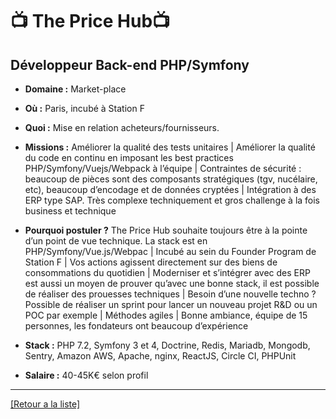 # 📺 The Price Hub📺

## Développeur Back-end PHP/Symfony

- **Domaine :** Market-place

- **Où :** Paris, incubé à Station F

- **Quoi :** Mise en relation acheteurs/fournisseurs.

- **Missions :** Améliorer la qualité des tests unitaires | Améliorer la qualité du code en continu en imposant les best practices PHP/Symfony/Vuejs/Webpack à l’équipe | Contraintes de sécurité : beaucoup de pièces sont des composants stratégiques (tgv, nucélaire, etc), beaucoup d’encodage et de données cryptées | Intégration à des ERP type SAP. Très complexe techniquement et gros challenge à la fois business et technique

- **Pourquoi postuler ?** The Price Hub souhaite toujours être à la pointe d’un point de vue technique. La stack est en PHP/Symfony/Vue.js/Webpac |
Incubé au sein du Founder Program de Station F | Vos actions agissent directement sur des biens de consommations du quotidien | Moderniser et s’intégrer avec des ERP est aussi un moyen de prouver qu’avec une bonne stack, il est possible de réaliser des prouesses techniques | Besoin d’une nouvelle techno ? Possible de réaliser un sprint pour lancer un nouveau projet R&D ou un POC par exemple | Méthodes agiles | Bonne ambiance, équipe de 15 personnes, les fondateurs ont beaucoup d’expérience

- **Stack :** PHP 7.2, Symfony 3 et 4, Doctrine, Redis, Mariadb, Mongodb, Sentry, Amazon AWS, Apache, nginx, ReactJS, Circle CI, PHPUnit

- **Salaire :** 40-45K€ selon profil

----
<a href="https://github.com/jlondiche/job-board-php/blob/master/00README.md">[Retour a la liste]</a>